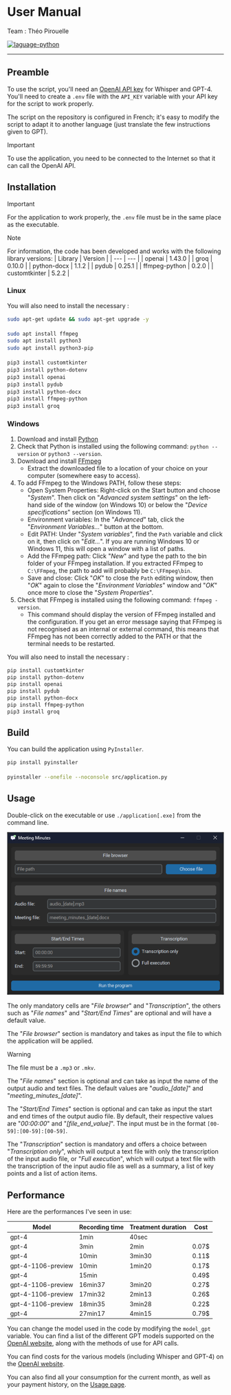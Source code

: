 # User Manual

Team : Théo Pirouelle

<a href="https://www.python.org/">
  <img src="https://img.shields.io/badge/language-python-blue?style=flat-square" alt="laguage-python" />
</a>

---

## Preamble

To use the script, you'll need an [OpenAI API key](https://platform.openai.com/account/api-keys) for Whisper and GPT-4.
You'll need to create a `.env` file with the `API_KEY` variable with your API key for the script to work properly.

The script on the repository is configured in French; it's easy to modify the script to adapt it to another language (just translate the few instructions given to GPT).

> [!IMPORTANT]
> To use the application, you need to be connected to the Internet so that it can call the OpenAI API.

## Installation

> [!IMPORTANT]
> For the application to work properly, the `.env` file must be in the same place as the executable.

> [!NOTE]
> For information, the code has been developed and works with the following library versions:
> | Library | Version |
> | --- | --- |
> | openai | 1.43.0 |
> | groq | 0.10.0 |
> | python-docx | 1.1.2 |
> | pydub | 0.25.1 |
> | ffmpeg-python | 0.2.0 |
> | customtkinter | 5.2.2 |

### Linux

You will also need to install the necessary :
```bash
sudo apt-get update && sudo apt-get upgrade -y

sudo apt install ffmpeg
sudo apt install python3
sudo apt install python3-pip

pip3 install customtkinter
pip3 install python-dotenv
pip3 install openai
pip3 install pydub
pip3 install python-docx
pip3 install ffmpeg-python
pip3 install groq
```

### Windows

1. Download and install [Python](https://www.python.org/)
2. Check that Python is installed using the following command: `python --version` or `python3 --version`.
3. Download and install [FFmpeg](https://ffmpeg.org/)
   - Extract the downloaded file to a location of your choice on your computer (somewhere easy to access).
4. To add FFmpeg to the Windows PATH, follow these steps: 
   - Open System Properties: Right-click on the Start button and choose "*System*". Then click on "*Advanced system settings*" on the left-hand side of the window (on Windows 10) or below the "*Device specifications*" section (on Windows 11).
   - Environment variables: In the "*Advanced*" tab, click the "*Environment Variables...*" button at the bottom.
   - Edit PATH: Under "*System variables*", find the `Path` variable and click on it, then click on "*Edit...*". If you are running Windows 10 or Windows 11, this will open a window with a list of paths.
   - Add the FFmpeg path: Click "*New*" and type the path to the bin folder of your FFmpeg installation. If you extracted FFmpeg to `C:\FFmpeg`, the path to add will probably be `C:\FFmpeg\bin`.
   - Save and close: Click "*OK*" to close the `Path` editing window, then "*OK*" again to close the "*Environment Variables*" window and "*OK*" once more to close the "*System Properties*".
5. Check that FFmpeg is installed using the following command: `ffmpeg -version`.
   - This command should display the version of FFmpeg installed and the configuration. If you get an error message saying that FFmpeg is not recognised as an internal or external command, this means that FFmpeg has not been correctly added to the PATH or that the terminal needs to be restarted.

You will also need to install the necessary :
```shell
pip install customtkinter
pip install python-dotenv
pip install openai
pip install pydub
pip install python-docx
pip install ffmpeg-python
pip3 install groq
```

## Build

You can build the application using `PyInstaller`.

```bash
pip install pyinstaller

pyinstaller --onefile --noconsole src/application.py
```

## Usage

Double-click on the executable or use `./application[.exe]` from the command line.

<img src="img/application.png" alt="application" />

The only mandatory cells are "*File browser*" and "*Transcription*", the others such as "*File names*" and "*Start/End Times*" are optional and will have a default value.

The "*File browser*" section is mandatory and takes as input the file to which the application will be applied.
> [!WARNING]
> The file must be a `.mp3` or `.mkv`.

The "*File names*" section is optional and can take as input the name of the output audio and text files. The default values are "*audio_[date]*" and "*meeting_minutes_[date]*".

The "*Start/End Times*" section is optional and can take as input the start and end times of the output audio file. By default, their respective values are "*00:00:00*" and "*[file_end_value]*". The input must be in the format `[00-59]:[00-59]:[00-59]`.

The "*Transcription*" section is mandatory and offers a choice between "*Transcription only*", which will output a text file with only the transcription of the input audio file, or "*Full execution*", which will output a text file with the transcription of the input audio file as well as a summary, a list of key points and a list of action items.

## Performance

Here are the performances I've seen in use:

| Model | Recording time | Treatment duration | Cost |
| --- | --- | --- | --- |
| gpt-4 | 1min | 40sec |  |
| gpt-4 | 3min | 2min | 0.07$ |
| gpt-4 | 10min | 3min30 | 0.11$ |
| gpt-4-1106-preview | 10min | 1min20 | 0.17$ |
| gpt-4 | 15min |  | 0.49$ |
| gpt-4-1106-preview | 16min37 | 3min20 | 0.27$ |
| gpt-4-1106-preview | 17min32 | 2min13 | 0.26$ |
| gpt-4-1106-preview | 18min35 | 3min28 | 0.22$ |
| gpt-4 | 27min17 | 4min15 | 0.79$ |

You can change the model used in the code by modifying the `model_gpt` variable. You can find a list of the different GPT models supported on the [OpenAI website](https://platform.openai.com/docs/guides/function-calling), along with the methods of use for API calls.

You can find costs for the various models (including Whisper and GPT-4) on the [OpenAI website](https://openai.com/pricing).

You can also find all your consumption for the current month, as well as your payment history, on the [Usage page](https://platform.openai.com/usage).
